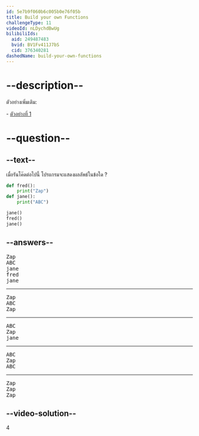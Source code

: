 ```yaml
---
id: 5e7b9f060b6c005b0e76f05b
title: Build your own Functions
challengeType: 11
videoId: nLDychdBwUg
bilibiliIds:
  aid: 249487483
  bvid: BV1Fv411J7bS
  cid: 376340281
dashedName: build-your-own-functions
---
```


# --description--

ตัวอย่างเพิ่มเติม:

\- [ตัวอย่างที่ 1](https://www.youtube.com/watch?v=ksvGhDsjtpw)

# --question--

## --text--

เมื่อรันโค๊ดต่อไปนี้ โปรแกรมจะแสดงผลลัพธ์ในข้อใด ?

```python
def fred():
    print("Zap")
def jane():
    print("ABC")

jane()
fred()
jane()
```

## --answers--

<pre>Zap
ABC
jane
fred
jane</pre>

---

<pre>Zap
ABC
Zap</pre>

---

<pre>ABC
Zap
jane</pre>

---

<pre>ABC
Zap
ABC</pre>

---

<pre>Zap
Zap
Zap</pre>

## --video-solution--

4
